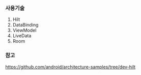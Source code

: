 ### 사용기술
1. Hilt
2. DataBinding
3. ViewModel
4. LiveData
5. Room

### 참고
<https://github.com/android/architecture-samples/tree/dev-hilt>

